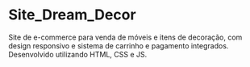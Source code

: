 # Site_Dream_Decor
Site de e-commerce para venda de móveis e itens de decoração, com design responsivo e sistema de carrinho e pagamento integrados. Desenvolvido utilizando HTML, CSS e JS.
